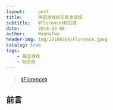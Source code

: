 ```yaml
---
layout:     post
title:      拼图游戏如何表达感情
subtitle:   《Florence》玩后感
date:       2018-03-08
author:     WannaTwo
header-img: img/20180308/Florence.jpeg
catalog: true
tags:
    - 独立游戏
    - 玩后感
---
```


> [《Florence》](https://www.taptap.com/app/66514/topic)

## 前言
